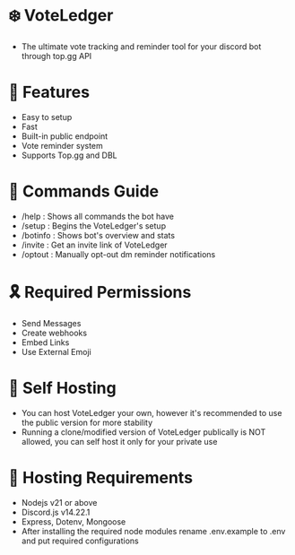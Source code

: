 # ❄️ VoteLedger

- The ultimate vote tracking and reminder tool for your discord bot through top.gg API

# 👀 Features

- Easy to setup
- Fast
- Built-in public endpoint
- Vote reminder system
- Supports Top.gg and DBL
  
# 🤖 Commands Guide

- /help : Shows all commands the bot have
- /setup : Begins the VoteLedger's setup
- /botinfo : Shows bot's overview and stats
- /invite : Get an invite link of VoteLedger
- /optout : Manually opt-out dm reminder notifications

# 🎗️ Required Permissions

- Send Messages
- Create webhooks
- Embed Links
- Use External Emoji

# 💎 Self Hosting

- You can host VoteLedger your own, however it's recommended to use the public version for more stability
- Running a clone/modified version of VoteLedger publically is NOT allowed, you can self host it only for your private use

# 🧿 Hosting Requirements

- Nodejs v21 or above
- Discord.js v14.22.1
- Express, Dotenv, Mongoose
- After installing the required node modules rename .env.example to .env and put required configurations
